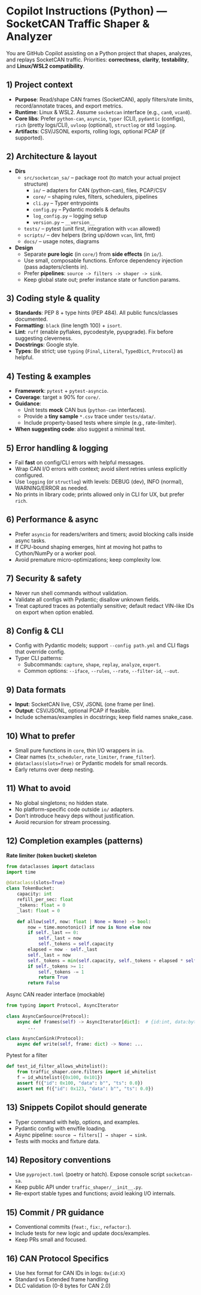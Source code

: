 # Copilot Instructions (Python) — SocketCAN Traffic Shaper & Analyzer

You are GitHub Copilot assisting on a Python project that shapes, analyzes, and replays SocketCAN traffic. Priorities: **correctness**, **clarity**, **testability**, and **Linux/WSL2 compatibility**.

## 1) Project context
- **Purpose**: Read/shape CAN frames (SocketCAN), apply filters/rate limits, record/annotate traces, and export metrics.
- **Runtime**: Linux & WSL2. Assume `socketcan` interface (e.g., `can0`, `vcan0`).
- **Core libs**: Prefer `python-can`, `asyncio`, `typer` (CLI), `pydantic` (configs), `rich` (pretty logs/CLI), `uvloop` (optional), `structlog` or std `logging`.
- **Artifacts**: CSV/JSONL exports, rolling logs, optional PCAP (if supported).

## 2) Architecture & layout
- **Dirs**
  - `src/socketcan_sa/` – package root (to match your actual project structure)
    - `io/` – adapters for CAN (python-can), files, PCAP/CSV
    - `core/` – shaping rules, filters, schedulers, pipelines
    - `cli.py` – Typer entrypoints
    - `config.py` – Pydantic models & defaults
    - `log_config.py` – logging setup
    - `version.py` – `__version__`
  - `tests/` – pytest (unit first, integration with `vcan` allowed)
  - `scripts/` – dev helpers (bring up/down `vcan`, lint, fmt)
  - `docs/` – usage notes, diagrams
- **Design**
  - Separate **pure logic** (in `core/`) from **side effects** (in `io/`).
  - Use small, composable functions. Enforce dependency injection (pass adapters/clients in).
  - Prefer **pipelines**: `source -> filters -> shaper -> sink`.
  - Keep global state out; prefer instance state or function params.

## 3) Coding style & quality
- **Standards**: PEP 8 + type hints (PEP 484). All public funcs/classes documented.
- **Formatting**: `black` (line length 100) + `isort`.  
- **Lint**: `ruff` (enable pyflakes, pycodestyle, pyupgrade). Fix before suggesting cleverness.
- **Docstrings**: Google style.
- **Types**: Be strict; use `typing` (`Final`, `Literal`, `TypedDict`, `Protocol`) as helpful.

## 4) Testing & examples
- **Framework**: `pytest` + `pytest-asyncio`.
- **Coverage**: target ≥ 90% for `core/`.
- **Guidance**:
  - Unit tests **mock** CAN bus (`python-can` interfaces).
  - Provide a **tiny sample** `*.csv` trace under `tests/data/`.
  - Include property-based tests where simple (e.g., rate-limiter).
- **When suggesting code**: also suggest a minimal test.

## 5) Error handling & logging
- Fail **fast** on config/CLI errors with helpful messages.
- Wrap CAN I/O errors with context; avoid silent retries unless explicitly configured.
- Use `logging` (or `structlog`) with levels: DEBUG (dev), INFO (normal), WARNING/ERROR as needed.
- No prints in library code; prints allowed only in CLI for UX, but prefer `rich`.

## 6) Performance & async
- Prefer `asyncio` for readers/writers and timers; avoid blocking calls inside async tasks.
- If CPU-bound shaping emerges, hint at moving hot paths to Cython/NumPy or a worker pool.
- Avoid premature micro-optimizations; keep complexity low.

## 7) Security & safety
- Never run shell commands without validation.
- Validate all configs with Pydantic; disallow unknown fields.
- Treat captured traces as potentially sensitive; default redact VIN-like IDs on export when option enabled.

## 8) Config & CLI
- Config with Pydantic models; support `--config path.yml` and CLI flags that override config.
- Typer CLI patterns:
  - Subcommands: `capture`, `shape`, `replay`, `analyze`, `export`.
  - Common options: `--iface`, `--rules`, `--rate`, `--filter-id`, `--out`.

## 9) Data formats
- **Input**: SocketCAN live, CSV, JSONL (one frame per line).
- **Output**: CSV/JSONL, optional PCAP if feasible.
- Include schemas/examples in docstrings; keep field names snake_case.

## 10) What to **prefer**
- Small pure functions in `core`, thin I/O wrappers in `io`.
- Clear names (`tx_scheduler`, `rate_limiter`, `frame_filter`).
- `@dataclass(slots=True)` or Pydantic models for small records.
- Early returns over deep nesting.

## 11) What to **avoid**
- No global singletons; no hidden state.
- No platform-specific code outside `io/` adapters.
- Don’t introduce heavy deps without justification.
- Avoid recursion for stream processing.

## 12) Completion examples (patterns)

**Rate limiter (token bucket) skeleton**
```python
from dataclasses import dataclass
import time

@dataclass(slots=True)
class TokenBucket:
    capacity: int
    refill_per_sec: float
    _tokens: float = 0
    _last: float = 0

    def allow(self, now: float | None = None) -> bool:
        now = time.monotonic() if now is None else now
        if self._last == 0:
            self._last = now
            self._tokens = self.capacity
        elapsed = now - self._last
        self._last = now
        self._tokens = min(self.capacity, self._tokens + elapsed * self.refill_per_sec)
        if self._tokens >= 1:
            self._tokens -= 1
            return True
        return False
```
Async CAN reader interface (mockable)
```python
from typing import Protocol, AsyncIterator

class AsyncCanSource(Protocol):
    async def frames(self) -> AsyncIterator[dict]:  # {id:int, data:bytes, ts:float}
        ...

class AsyncCanSink(Protocol):
    async def write(self, frame: dict) -> None: ...
```

Pytest for a filter
```python
def test_id_filter_allows_whitelist():
    from traffic_shaper.core.filters import id_whitelist
    f = id_whitelist({0x100, 0x101})
    assert f({"id": 0x100, "data": b"", "ts": 0.0})
    assert not f({"id": 0x123, "data": b"", "ts": 0.0})
```

## 13) Snippets Copilot should generate
- Typer command with help, options, and examples.
- Pydantic config with env/file loading.
- Async pipeline: `source → filters[] → shaper → sink`.
- Tests with mocks and fixture data.

## 14) Repository conventions
- Use `pyproject.toml` (poetry or hatch). Expose console script `socketcan-sa`.
- Keep public API under `traffic_shaper/__init__.py`.
- Re-export stable types and functions; avoid leaking I/O internals.

## 15) Commit / PR guidance
- Conventional commits (`feat:`, `fix:`, `refactor:`).
- Include tests for new logic and update docs/examples.
- Keep PRs small and focused.

## 16) CAN Protocol Specifics
- Use hex format for CAN IDs in logs: `0x{id:X}`
- Standard vs Extended frame handling
- DLC validation (0-8 bytes for CAN 2.0)
